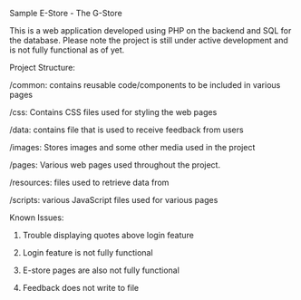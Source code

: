Sample E-Store - The G-Store

This is a web application developed using PHP 
on the backend and SQL for the database. Please note the project is still
under active development and is not fully functional as of yet.

Project Structure:

/common: contains reusable code/components to be included in various pages

/css: Contains CSS files used for styling the web pages

/data: contains file that is used to receive feedback from users

/images: Stores images and some other media used in the project

/pages: Various web pages used throughout the project.

/resources: files used to retrieve data from

/scripts: various JavaScript files used for various pages


Known Issues:

1. Trouble displaying quotes above login feature

2. Login feature is not fully functional

3. E-store pages are also not fully functional

4. Feedback does not write to file



